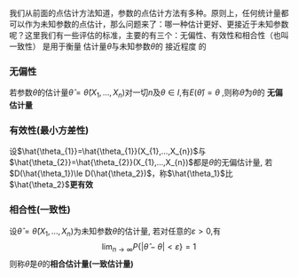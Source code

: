 
我们从前面的点估计方法知道，参数的点估计方法有多种。原则上，任何统计量都可以作为未知参数的点估计，那么问题来了：哪一种估计更好、更接近于未知参数呢？这里我们有一些评估的标准，主要的有三个：无偏性、有效性和相合性（也叫一致性）
是用于衡量 估计量$\hat{\theta}$与未知参数$\theta$的 接近程度 的

### 无偏性
若参数$\theta$的估计量$\hat{\theta}=\hat{\theta}(X_{1},...,X_{n})$对一切$n$及$\theta\in I$,有$E(\hat{\theta})=\theta$ ,则称$\hat{\theta}$为$\theta$的 **无偏估计量**

### 有效性(最小方差性)
设$\hat{\theta_{1}}=\hat{\theta_{1}}(X_{1},...,X_{n})$与$\hat{\theta_{2}}=\hat{\theta_{2}}(X_{1},...,X_{n})$都是$\theta$的无偏估计量,
若$D(\hat{\theta_1})\le D(\hat{\theta_2})$，称$\hat{\theta_1}$比$\hat{\theta_2}$**更有效**

### 相合性(一致性)
设$\hat{\theta}=\hat{\theta}(X_{1},...,X_{n})$为未知参数$\theta$的估计量,
若对任意的$\varepsilon>0$,有
$$
\lim_{n\to \infty}P\{|\hat{\theta}-\theta|<\varepsilon\}=1
$$
则称$\hat{\theta}$是$\theta$的**相合估计量(一致估计量)**



